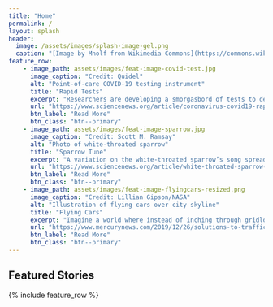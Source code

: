 ```yaml
---
title: "Home"
permalink: /
layout: splash
header:
  image: /assets/images/splash-image-gel.png
  caption: "[Image by Mnolf from Wikimedia Commons](https://commons.wikimedia.org/wiki/File:Gel_electrophoresis_2.jpg)"
feature_row:
    - image_path: assets/images/feat-image-covid-test.jpg
      image_caption: "Credit: Quidel"
      alt: "Point-of-care COVID-19 testing instrument"
      title: "Rapid Tests"
      excerpt: "Researchers are developing a smorgasbord of tests to detect the virus that causes COVID-19."
      url: "https://www.sciencenews.org/article/coronavirus-covid19-rapid-tests-rna-virus"
      btn_label: "Read More"
      btn_class: "btn--primary"
    - image_path: assets/images/feat-image-sparrow.jpg
      image_caption: "Credit: Scott M. Ramsay"
      alt: "Photo of white-throated sparrow"
      title: "Sparrow Tune"
      excerpt: "A variation on the white-throated sparrow’s song spread 3,300 kilometers in just a few decades."
      url: "https://www.sciencenews.org/article/white-throated-sparrow-song-variation"
      btn_label: "Read More"
      btn_class: "btn--primary"
    - image_path: assets/images/feat-image-flyingcars-resized.png
      image_caption: "Credit: Lillian Gipson/NASA"
      alt: "Illustration of flying cars over city skyline"
      title: "Flying Cars"
      excerpt: "Imagine a world where instead of inching through gridlocked traffic to get to work, you ease back in your seat while your self-piloted flying car handles everything."
      url: "https://www.mercurynews.com/2019/12/26/solutions-to-traffic-problems-are-taking-off/"
      btn_label: "Read More"
      btn_class: "btn--primary"
---
```


## Featured Stories
{% include feature_row %}
